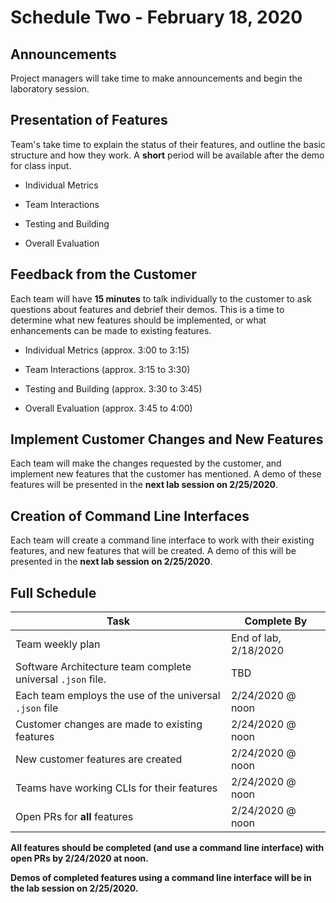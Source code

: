 # Schedule Two - February 18, 2020

## Announcements

Project managers will take time to make announcements and begin the laboratory session.

## Presentation of Features

Team's take time to explain the status of their features, and outline the basic structure and how they work. A __short__ period will be available after the demo for class input.

- Individual Metrics

- Team Interactions

- Testing and Building

- Overall Evaluation

## Feedback from the Customer

Each team will have **15 minutes** to talk individually to the customer to ask
questions about features and debrief their demos. This is a time to determine what
new features should be implemented, or what enhancements can be made to existing
features.

- Individual Metrics (approx. 3:00 to 3:15)

- Team Interactions (approx. 3:15 to 3:30)

- Testing and Building (approx. 3:30 to 3:45)

- Overall Evaluation (approx. 3:45 to 4:00)

## Implement Customer Changes and New Features

Each team will make the changes requested by the customer, and implement new
features that the customer has mentioned. A demo of these features will be
presented in the **next lab session on 2/25/2020**.

## Creation of Command Line Interfaces

Each team will create a command line interface to work with their existing
features, and new features that will be created. A demo of this will be presented
in the **next lab session on 2/25/2020**.

## Full Schedule

Task | Complete By
---- | -----------
Team weekly plan | End of lab, 2/18/2020
Software Architecture team complete universal `.json` file. | TBD
Each team employs the use of the universal `.json` file | 2/24/2020 @ noon
Customer changes are made to existing features | 2/24/2020 @ noon
New customer features are created | 2/24/2020 @ noon
Teams have working CLIs for their features | 2/24/2020 @ noon
Open PRs for **all** features | 2/24/2020 @ noon

**All features should be completed (and use a command line interface) with open PRs by 2/24/2020 at noon.**

**Demos of completed features using a command line interface will be in the lab session on 2/25/2020.**
